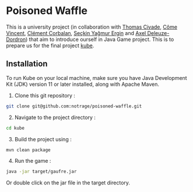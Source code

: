 # Poisoned Waffle
This is a university project (in collaboration with [Thomas Civade](https://github.com/Luminosaa), [Côme Vincent](https://github.com/comejv), [Clément Corbalan](https://github.com/ClemCorb), [Seçkin Yağmur Ergin](https://github.com/xaelxx14) and [Axel Deleuze-Dordron](https://github.com/Stonksmen)) that aim to introduce ourself in Java Game project.
This is to prepare us for the final project [kube](https://github.com/notrage/kube).
## Installation
To run Kube on your local machine, make sure you have Java Development Kit (JDK) version 11 or later installed, along with Apache Maven.
1. Clone this git repository :
```bash
git clone git@github.com:notrage/poisoned-waffle.git
```
2. Navigate to the project directory :
```bash
cd kube
```
3. Build the project using :
```bash
mvn clean package
```
4. Run the game :
```bash
java -jar target/gaufre.jar
```
Or double click on the jar file in the target directory.